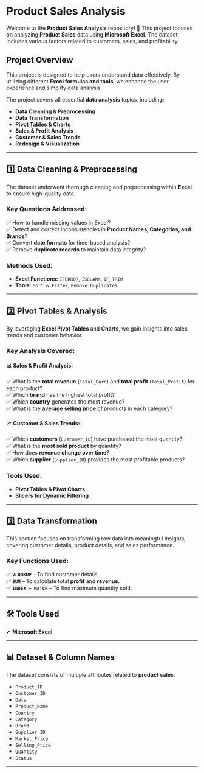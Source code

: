 # **Product Sales Analysis**

Welcome to the **Product Sales Analysis** repository! 🚀 This project focuses on analyzing **Product Sales** data using **Microsoft Excel**. The dataset includes various factors related to customers, sales, and profitability.

## **Project Overview**
This project is designed to help users understand data effectively. By utilizing different **Excel formulas and tools**, we enhance the user experience and simplify data analysis.

The project covers all essential **data analysis** topics, including:
- **Data Cleaning & Preprocessing**
- **Data Transformation**
- **Pivot Tables & Charts**
- **Sales & Profit Analysis**
- **Customer & Sales Trends**
- **Redesign & Visualization**

---

## **1️⃣ Data Cleaning & Preprocessing**
The dataset underwent thorough cleaning and preprocessing within **Excel** to ensure high-quality data. 

### **Key Questions Addressed:**
✅ How to handle missing values in Excel?  
✅ Detect and correct inconsistencies in **Product Names, Categories, and Brands**?  
✅ Convert **date formats** for time-based analysis?  
✅ Remove **duplicate records** to maintain data integrity?  

### **Methods Used:**
- **Excel Functions:** `IFERROR`, `ISBLANK`, `IF`, `TRIM`
- **Tools:** `Sort & Filter`, `Remove Duplicates`

---

## **2️⃣ Pivot Tables & Analysis**
By leveraging **Excel Pivot Tables** and **Charts**, we gain insights into sales trends and customer behavior.

### **Key Analysis Covered:**
#### 📊 **Sales & Profit Analysis:**
✅ What is the **total revenue** (`Total_Earn`) and **total profit** (`Total_Profit`) for each product?  
✅ Which **brand** has the highest total profit?  
✅ Which **country** generates the most revenue?  
✅ What is the **average selling price** of products in each category?  

#### 📈 **Customer & Sales Trends:**
✅ Which **customers** (`Customer_ID`) have purchased the most quantity?  
✅ What is the **most sold product** by quantity?  
✅ How does **revenue change over time**?  
✅ Which **supplier** (`Supplier_ID`) provides the most profitable products?  

### **Tools Used:**
- **Pivot Tables & Pivot Charts**
- **Slicers for Dynamic Filtering**

---

## **3️⃣ Data Transformation**
This section focuses on transforming raw data into meaningful insights, covering customer details, product details, and sales performance.

### **Key Functions Used:**
✅ **`VLOOKUP`** – To find customer details.  
✅ **`SUM`** – To calculate total **profit** and **revenue**.  
✅ **`INDEX + MATCH`** – To find maximum quantity sold.  

---

## **🛠️ Tools Used**
✔ **Microsoft Excel**

---

## **📊 Dataset & Column Names**
The dataset consists of multiple attributes related to **product sales**:

- `Product_ID`
- `Customer_ID`
- `Date`
- `Product_Name`
- `Country`
- `Category`
- `Brand`
- `Supplier_ID`
- `Market_Price`
- `Selling_Price`
- `Quantity`
- `Status`

---

